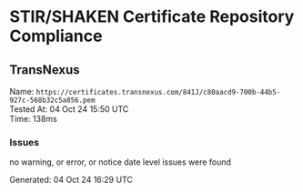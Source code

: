 # STIR/SHAKEN Certificate Repository Compliance

## TransNexus

Name: `https://certificates.transnexus.com/841J/c80aacd9-700b-44b5-927c-568b32c5a856.pem`\
Tested At: 04 Oct 24 15:50 UTC\
Time: 138ms

### Issues

no warning, or error, or notice date level issues were found

Generated: 04 Oct 24 16:29 UTC